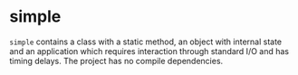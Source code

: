 # simple

`simple` contains a class with a static method, an object with internal state 
and an application which requires interaction through standard I/O and has timing delays. 
The project has no compile dependencies.


